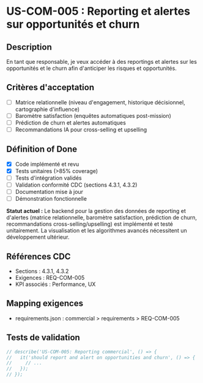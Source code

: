 # US-COM-005 : Reporting et alertes sur opportunités et churn

## Description
En tant que responsable, je veux accéder à des reportings et alertes sur les opportunités et le churn afin d'anticiper les risques et opportunités.

## Critères d'acceptation
- [ ] Matrice relationnelle (niveau d'engagement, historique décisionnel, cartographie d'influence)
- [ ] Baromètre satisfaction (enquêtes automatiques post-mission)
- [ ] Prédiction de churn et alertes automatiques
- [ ] Recommandations IA pour cross-selling et upselling

## Définition of Done
- [x] Code implémenté et revu
- [x] Tests unitaires (>85% coverage)
- [ ] Tests d'intégration validés
- [ ] Validation conformité CDC (sections 4.3.1, 4.3.2)
- [ ] Documentation mise à jour
- [ ] Démonstration fonctionnelle

**Statut actuel :** Le backend pour la gestion des données de reporting et d'alertes (matrice relationnelle, baromètre satisfaction, prédiction de churn, recommandations cross-selling/upselling) est implémenté et testé unitairement. La visualisation et les algorithmes avancés nécessitent un développement ultérieur.

## Références CDC
- Sections : 4.3.1, 4.3.2
- Exigences : REQ-COM-005
- KPI associés : Performance, UX

## Mapping exigences
- requirements.json : commercial > requirements > REQ-COM-005

## Tests de validation
```javascript
// describe('US-COM-005: Reporting commercial', () => {
//   it('should report and alert on opportunities and churn', () => {
//     // ...
//   });
// });
``` 
